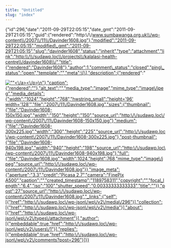 ```yaml
---
title: "Untitled"
slug: "index"
---
```


{"id":296,"date":"2011-09-29T22:05:15","date\_gmt":"2011-09-29T21:05:15","guid":{"rendered":"http:\\/\\/www.sumbawanga.org.uk\\/wp-content\\/2007\\/11\\/Davinder1608.jpg"},"modified":"2011-09-29T22:05:15","modified\_gmt":"2011-09-29T21:05:15","slug":"davinder1608","status":"inherit","type":"attachment","link":"http:\\/\\/sudawp.loc\\/projects\\/kalalasi-health-centre\\/davinder1608\\/","title":{"rendered":"Davinder1608"},"author":1,"comment\_status":"closed","ping\_status":"open","template":"","meta":\[\],"description":{"rendered":"

[![\"\"](\"http:\/\/sudawp.loc\/wp-content\/2007\/11\/Davinder1608-300x225.jpg\")<\\/a><\\/p>\\n"},"caption":{"rendered":""},"alt\_text":"","media\_type":"image","mime\_type":"image\\/jpeg","media\_details":{"width":"1024","height":"768","hwstring\_small":"height='96' width='128'","file":"2007\\/11\\/Davinder1608.jpg","sizes":{"thumbnail":{"file":"Davinder1608-150x150.jpg","width":"150","height":"150","source\_url":"http:\\/\\/sudawp.loc\\/wp-content\\/2007\\/11\\/Davinder1608-150x150.jpg"},"medium":{"file":"Davinder1608-300x225.jpg","width":"300","height":"225","source\_url":"http:\\/\\/sudawp.loc\\/wp-content\\/2007\\/11\\/Davinder1608-300x225.jpg"},"post-thumbnail":{"file":"Davinder1608-940x198.jpg","width":"940","height":"198","source\_url":"http:\\/\\/sudawp.loc\\/wp-content\\/2007\\/11\\/Davinder1608-940x198.jpg"},"full":{"file":"Davinder1608.jpg","width":1024,"height":768,"mime\_type":"image\\/jpeg","source\_url":"http:\\/\\/sudawp.loc\\/wp-content\\/2007\\/11\\/Davinder1608.jpg"}},"image\_meta":{"aperture":"3.3","credit":"Picasa 2.7","camera":"FinePix A500","caption":"","created\_timestamp":"1189758311","copyright":"","focal\_length":"6.4","iso":"100","shutter\_speed":"0.00333333333333","title":""}},"post":27,"source\_url":"http:\\/\\/sudawp.loc\\/wp-content\\/2007\\/11\\/Davinder1608.jpg","\_links":{"self":\[{"href":"http:\\/\\/sudawp.loc\\/wp-json\\/wp\\/v2\\/media\\/296"}\],"collection":\[{"href":"http:\\/\\/sudawp.loc\\/wp-json\\/wp\\/v2\\/media"}\],"about":\[{"href":"http:\\/\\/sudawp.loc\\/wp-json\\/wp\\/v2\\/types\\/attachment"}\],"author":\[{"embeddable":true,"href":"http:\\/\\/sudawp.loc\\/wp-json\\/wp\\/v2\\/users\\/1"}\],"replies":\[{"embeddable":true,"href":"http:\\/\\/sudawp.loc\\/wp-json\\/wp\\/v2\\/comments?post=296"}\]}}](http:\/\/sudawp.loc\/wp-content\/2007\/11\/Davinder1608.jpg)